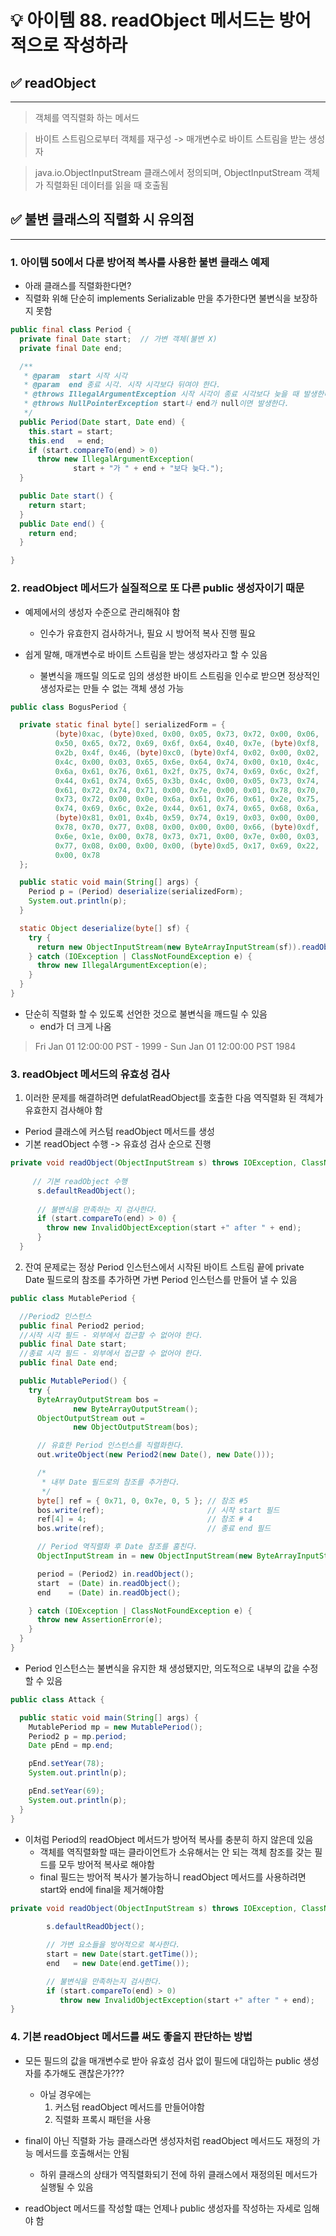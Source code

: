 # 💡 아이템 88. readObject 메서드는 방어적으로 작성하라

## ✅ readObject
* * *
> 객체를 역직렬화 하는 메서드

> 바이트 스트림으로부터 객체를 재구성 -> 매개변수로 바이트 스트림을 받는 생성자

> java.io.ObjectInputStream 클래스에서 정의되며, ObjectInputStream 객체가 직렬화된 데이터를 읽을 때 호출됨


## ✅ 불변 클래스의 직렬화 시 유의점
* * *
### 1. 아이템 50에서 다룬 방어적 복사를 사용한 불변 클래스 예제
 - 아래 클래스를 직렬화한다면?
 - 직렬화 위해 단순히 implements Serializable 만을 추가한다면 불변식을 보장하지 못함

```java
public final class Period {
  private final Date start;  // 가변 객체(불변 X)
  private final Date end;

  /**
   * @param  start 시작 시각
   * @param  end 종료 시각. 시작 시각보다 뒤여야 한다.
   * @throws IllegalArgumentException 시작 시각이 종료 시각보다 늦을 때 발생한다.
   * @throws NullPointerException start나 end가 null이면 발생한다.
   */
  public Period(Date start, Date end) {
    this.start = start;
    this.end   = end;
    if (start.compareTo(end) > 0)
      throw new IllegalArgumentException(
              start + "가 " + end + "보다 늦다.");
  }

  public Date start() {
    return start;
  }
  public Date end() {
    return end;
  }

}

```



### 2. readObject 메서드가 실질적으로 또 다른 public 생성자이기 때문
 * 예제에서의 생성자 수준으로 관리해줘야 함
   * 인수가 유효한지 검사하거나, 필요 시 방어적 복사 진행 필요

 * 쉽게 말해, 매개변수로 바이트 스트림을 받는 생성자라고 할 수 있음
   * 불변식을 깨뜨릴 의도로 임의 생성한 바이트 스트림을 인수로 받으면 정상적인 생성자로는 만들 수 없는 객체 생성 가능


```java
public class BogusPeriod {

  private static final byte[] serializedForm = {
          (byte)0xac, (byte)0xed, 0x00, 0x05, 0x73, 0x72, 0x00, 0x06,
          0x50, 0x65, 0x72, 0x69, 0x6f, 0x64, 0x40, 0x7e, (byte)0xf8,
          0x2b, 0x4f, 0x46, (byte)0xc0, (byte)0xf4, 0x02, 0x00, 0x02,
          0x4c, 0x00, 0x03, 0x65, 0x6e, 0x64, 0x74, 0x00, 0x10, 0x4c,
          0x6a, 0x61, 0x76, 0x61, 0x2f, 0x75, 0x74, 0x69, 0x6c, 0x2f,
          0x44, 0x61, 0x74, 0x65, 0x3b, 0x4c, 0x00, 0x05, 0x73, 0x74,
          0x61, 0x72, 0x74, 0x71, 0x00, 0x7e, 0x00, 0x01, 0x78, 0x70,
          0x73, 0x72, 0x00, 0x0e, 0x6a, 0x61, 0x76, 0x61, 0x2e, 0x75,
          0x74, 0x69, 0x6c, 0x2e, 0x44, 0x61, 0x74, 0x65, 0x68, 0x6a,
          (byte)0x81, 0x01, 0x4b, 0x59, 0x74, 0x19, 0x03, 0x00, 0x00,
          0x78, 0x70, 0x77, 0x08, 0x00, 0x00, 0x00, 0x66, (byte)0xdf,
          0x6e, 0x1e, 0x00, 0x78, 0x73, 0x71, 0x00, 0x7e, 0x00, 0x03,
          0x77, 0x08, 0x00, 0x00, 0x00, (byte)0xd5, 0x17, 0x69, 0x22,
          0x00, 0x78
  };

  public static void main(String[] args) {
    Period p = (Period) deserialize(serializedForm);
    System.out.println(p);
  }

  static Object deserialize(byte[] sf) {
    try {
      return new ObjectInputStream(new ByteArrayInputStream(sf)).readObject();
    } catch (IOException | ClassNotFoundException e) {
      throw new IllegalArgumentException(e);
    }
  }
}
```

* 단순히 직렬화 할 수 있도록 선언한 것으로 불변식을 깨드릴 수 있음
  * end가 더 크게 나옴
> Fri Jan 01 12:00:00 PST - 1999 - Sun Jan 01 12:00:00 PST 1984


### 3. readObject 메서드의 유효성 검사
1) 이러한 문제를 해결하려면 defulatReadObject를 호출한 다음 역직렬화 된 객체가 유효한지 검사해야 함
 * Period 클래스에 커스텀 readObject 메서드를 생성
 * 기본 readObject 수행 -> 유효성 검사 순으로 진행
```java
private void readObject(ObjectInputStream s) throws IOException, ClassNotFoundException {
    
     // 기본 readObject 수행
      s.defaultReadObject(); 
      
      // 불변식을 만족하는 지 검사한다.
      if (start.compareTo(end) > 0) { 
        throw new InvalidObjectException(start +" after " + end);
      }
  }
```

2) 잔여 문제로는 정상 Period 인스턴스에서 시작된 바이트 스트림 끝에 private Date 필드로의 참조를 추가하면 가변 Period 인스턴스를 만들어 낼 수 있음

```java
public class MutablePeriod {

  //Period2 인스턴스
  public final Period2 period;
  //시작 시각 필드 - 외부에서 접근할 수 없어야 한다.
  public final Date start;
  //종료 시각 필드 - 외부에서 접근할 수 없어야 한다.
  public final Date end;

  public MutablePeriod() {
    try {
      ByteArrayOutputStream bos = 
              new ByteArrayOutputStream();
      ObjectOutputStream out = 
              new ObjectOutputStream(bos);

      // 유효한 Period 인스턴스를 직렬화한다.
      out.writeObject(new Period2(new Date(), new Date()));

      /*
       * 내부 Date 필드로의 참조를 추가한다.
       */
      byte[] ref = { 0x71, 0, 0x7e, 0, 5 }; // 참조 #5
      bos.write(ref);                       // 시작 start 필드
      ref[4] = 4;                           // 참조 # 4
      bos.write(ref);                       // 종료 end 필드

      // Period 역직렬화 후 Date 참조를 훔친다.
      ObjectInputStream in = new ObjectInputStream(new ByteArrayInputStream(bos.toByteArray()));

      period = (Period2) in.readObject();
      start  = (Date) in.readObject();
      end    = (Date) in.readObject();

    } catch (IOException | ClassNotFoundException e) {
      throw new AssertionError(e);
    }
  }
}
```

* Period 인스턴스는 불변식을 유지한 채 생성됐지만, 의도적으로 내부의 값을 수정할 수 있음
```java
public class Attack {

  public static void main(String[] args) {
    MutablePeriod mp = new MutablePeriod();
    Period2 p = mp.period;
    Date pEnd = mp.end;

    pEnd.setYear(78);      
    System.out.println(p);

    pEnd.setYear(69);    
    System.out.println(p);
  }
}
```

* 이처럼 Period의 readObject 메서드가 방어적 복사를 충분히 하지 않은데 있음
  * 객체를 역직렬화할 때는 클라이언트가 소유해서는 안 되는 객체 참조를 갖는 필드를 모두 방어적 복사로 해야함
  * final 필드는 방어적 복사가 불가능하니 readObject 메서드를 사용하려면 start와 end에 final을 제거해야함

```java
private void readObject(ObjectInputStream s) throws IOException, ClassNotFoundException {
        
        s.defaultReadObject();

        // 가변 요소들을 방어적으로 복사한다.
        start = new Date(start.getTime());
        end   = new Date(end.getTime());

        // 불변식을 만족하는지 검사한다.
        if (start.compareTo(end) > 0)
           throw new InvalidObjectException(start +" after " + end);
}

```

### 4. 기본 readObject 메서드를 써도 좋을지 판단하는 방법
* 모든 필드의 값을 매개변수로 받아 유효성 검사 없이 필드에 대입하는 public 생성자를 추가해도 괜찮은가???
  * 아닐 경우에는
    1) 커스텀 readObject 메서드를 만들어야함
    2) 직렬화 프록시 패턴을 사용

* final이 아닌 직렬화 가능 클래스라면 생성자처럼 readObject 메서드도 재정의 가능 메서드를 호출해서는 안됨
  * 하위 클래스의 상태가 역직렬화되기 전에 하위 클래스에서 재정의된 메서드가 실행될 수 있음

* readObject 메서드를 작성할 떄는 언제나 public 생성자를 작성하는 자세로 임해야 함